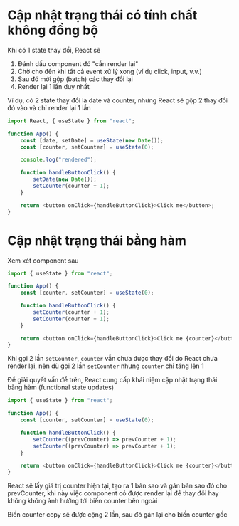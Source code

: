 # Cập nhật trạng thái có tính chất không đồng bộ

Khi có 1 state thay đổi, React sẽ

1. Đánh dấu component đó "cần render lại"
2. Chờ cho đến khi tất cả event xử lý xong (ví dụ click, input, v.v.)
3. Sau đó mới gộp (batch) các thay đổi lại
4. Render lại 1 lần duy nhất

Ví dụ, có 2 state thay đổi là date và counter, nhưng React sẽ gộp 2 thay đổi đó vào và chỉ render lại 1 lần

```js
import React, { useState } from "react";

function App() {
    const [date, setDate] = useState(new Date());
    const [counter, setCounter] = useState(0);

    console.log("rendered");

    function handleButtonClick() {
        setDate(new Date());
        setCounter(counter + 1);
    }

    return <button onClick={handleButtonClick}>Click me</button>;
}
```

# Cập nhật trạng thái bằng hàm

Xem xét component sau

```js
import { useState } from "react";

function App() {
    const [counter, setCounter] = useState(0);

    function handleButtonClick() {
        setCounter(counter + 1);
        setCounter(counter + 1);
    }

    return <button onClick={handleButtonClick}>Click me {counter}</button>;
}
```

Khi gọi 2 lần `setCounter`, `counter` vẫn chưa được thay đổi do React chưa render lại, nên dù gọi 2 lần `setCounter` nhưng `counter` chỉ tăng lên 1

Để giải quyết vấn đề trên, React cung cấp khái niệm cập nhật trạng thái bằng hàm (functional state updates)

```js
import { useState } from "react";

function App() {
    const [counter, setCounter] = useState(0);

    function handleButtonClick() {
        setCounter((prevCounter) => prevCounter + 1);
        setCounter((prevCounter) => prevCounter + 1);
    }

    return <button onClick={handleButtonClick}>Click me {counter}</button>;
}
```

React sẽ lấy giá trị counter hiện tại, tạo ra 1 bản sao và gán bản sao đó cho prevCounter, khi này việc component có được render lại để thay đổi hay không không ảnh hưởng tới biến counter bên ngoài

Biến counter copy sẽ được cộng 2 lần, sau đó gán lại cho biến counter gốc
